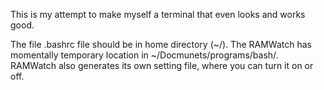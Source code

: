 This is my attempt to make myself a terminal that even looks and works good.

The file .bashrc file should be in home directory (~/).
The RAMWatch has momentally temporary location in ~/Docmunets/programs/bash/.
RAMWatch also generates its own setting file, where you can turn it on or off.
